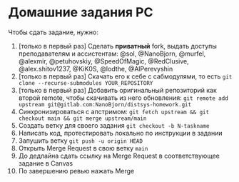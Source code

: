 # Домашние задания РС

Чтобы сдать задание, нужно:

1. [только в первый раз] Сделать **приватный** fork, выдать доступы преподавателям и ассистентам: @sol, @NanoBjorn, @murfel, @alexmir, @petuhovskiy, @SpeedOfMagic, @RedClusive, @alex.shitov1237, @KiK0S, @lodthe, @AlPerevyshin
2. [только в первый раз] Скачать его к себе с сабмодулями, то есть `git clone --recurse-submodules YOUR_REPOSITORY`
3. [только в первый раз] Добавить оригинальный репозиторий как второй remote, чтобы скачивать из него обновления: `git remote add upstream git@gitlab.com:NanoBjorn/distsys-homework.git`
4. Синхронизироваться с апстримом: `git fetch upstream && git checkout main && git merge upstream/main`
5. Создать ветку для своего задания `git checkout -b N-taskname`
6. Написать код, протестировать локально по инструкции в задании
7. Запушить ветку `git push -u origin HEAD`
8. Открыть Merge Request в свою ветку `main`
9. До дедлайна сдать ссылку на Merge Request в соответствующее задание в Canvas
10. По завершению ревью нажать Merge
